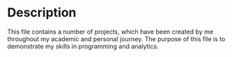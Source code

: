 # Description

This file contains a number of projects, which have been created by me throughout my academic and personal journey. The purpose of this file is to demonstrate my skills in programming and analytics. 
